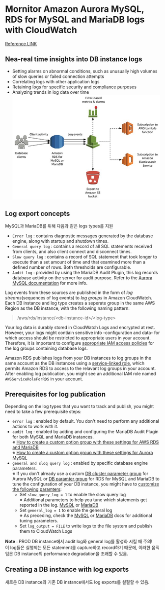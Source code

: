 Mornitor Amazon Aurora MySQL, RDS for MySQL and MariaDB logs with CloudWatch
===
[Reference LINK](https://aws.amazon.com/ko/blogs/database/monitor-amazon-rds-for-mysql-and-mariadb-logs-with-amazon-cloudwatch/)

## Nea-real time insights into DB instance logs
- Setting alarms on abnormal conditions, such as unusually high volumes of slow queries or failed connection attempts
- Correlating logs with other application logs
- Retaining logs for specific security and compliance purposes
- Analyzing trends in log data over time
![Architecture](./images/DB_CloudWatchLogs_Architecture.jpg)

## Log export concepts
MySQL과 MariaDB를 위해 다음과 같은 logs types를 지원
- `Error log` : contains diagnostic messages generated by the database engine, along with startup and shutdown times.
- `General query log` : contains a record of all SQL statements received from clients, and also client connect and disconnect times.
- `Slow query log` : contains a record of SQL statement that took longer to execute than a set amount of time and that examined more than a defined number of rows. Both thresholds are configurable.
- `Audit log` : provided by using the MariaDB Audit Plugin, this log records database activity on the server for audit purpose. Refer to the [Aurora MySQL documentation](https://docs.aws.amazon.com/AmazonRDS/latest/UserGuide/AuroraMySQL.Auditing.html) for more info.

Log events from these sources are published in the form of _log streams_(sequences of log events) to _log groups_ in Amazon CloudWatch. Each DB instance and log type creates a seperate group in the same AWS Region as the DB instance, with the following naming pattern:
> /aws/rds/instance/\<db-instance-id\>/\<log-type\>

Your log data is durably stored in CloudWatch Logs and encrypted at rest. However, your logs might contiain sensitive info -configuration and data- for which access should be restricted to appropriate users in your account. Therefore, it is important to configure [appropriate IAM access policies](https://docs.aws.amazon.com/AmazonCloudWatch/latest/logs/iam-access-control-overview-cwl.html) for the log groups containing database logs.

Amazon RDS publishes logs from your DB instances to log groups in the same account as the DB instances using a [service-linked role](https://docs.aws.amazon.com/IAM/latest/UserGuide/using-service-linked-roles.html), which permits Amazon RDS to access to the relavant log groups in your account. After enabling log publication, you might see an additional IAM role named `AWSServiceRoleForRDS` in your account.

## Prerequisites for log publication
Depending on the log types that you want to track and publish, you might need to take a few prerequisite steps:
- `error log` : enabled by default. You don't need to perform any additional actions to work with it.
- `audit log` : enabled by adding and configuring the MariaDB Audit Plugin for both MySQL and MariaDB instances.  
    ※ [How to create a custom option group with these settings for AWS RDS and MariaDB](https://docs.aws.amazon.com/AmazonRDS/latest/UserGuide/Appendix.MySQL.Options.AuditPlugin.html)  
    ※ [How to create a custom option group with these settings for Aurora MySQL](https://docs.aws.amazon.com/AmazonRDS/latest/UserGuide/AuroraMySQL.Auditing.html)  
- `general and sloq query log` : enabled by specific database engine parameters.  
    ※ If you don't already use a custom [DB cluster parameter group](https://docs.aws.amazon.com/AmazonRDS/latest/UserGuide/Aurora.Managing.html#Aurora.Managing.ParameterGroups) for Aurora MySQL or [DB paramter group](https://docs.aws.amazon.com/AmazonRDS/latest/UserGuide/USER_WorkingWithParamGroups.html) for RDS for MySQL and MariaDB to tune the configuration of your DB instance, you might have to [customize the following paramters](https://docs.aws.amazon.com/AmazonRDS/latest/UserGuide/USER_LogAccess.Concepts.MySQL.html):  
    - Set `slow_query_log = 1` to enable the slow query log  
      ※ Additional parameters to help you tune which statements get reported in the log. [MySQL](https://dev.mysql.com/doc/refman/5.7/en/slow-query-log.html) or [MariaDB](https://mariadb.com/kb/en/library/slow-query-log-overview/)
    - Set `general_log = 1` to enable the general log  
      ※ As preceding, check the [MySQL](https://dev.mysql.com/doc/refman/5.7/en/query-log.html) or [MariaDB](https://mariadb.com/kb/en/library/general-query-log/) docs for additional tuning parameters.
    - Set `log_output = FILE` to write logs to the file system and publish them to CloudWatch Logs

**Note** : PROD DB instance에서 audit log와 general log를 활성화 시킬 때 주의!  
이 log들은 실행되는 모든 statement를 capture하고 record하기 때문에, 이러한 움직임은 DB instance의 performance degradation을 초래할 수 있음.  

## Creating a DB instance with log exports
새로운 DB instance와 기존 DB instance에서도 log exports를 설절할 수 있음.  
